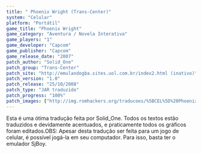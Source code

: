 ```yaml
---
title: " Phoenix Wright (Trans-Center)"
system: "Celular"
platform: "Portátil"
game_title: "Phoenix Wright"
game_category: "Aventura / Novela Interativa"
game_players: "1"
game_developer: "Capcom"
game_publisher: "Capcom"
game_release_date: "2007"
patch_author: "Solid_One"
patch_group: "Trans-Center"
patch_site: "http://emulandogba.sites.uol.com.br/index2.html (inativo)"
patch_version: "1.0"
patch_release: "25/10/2008"
patch_type: "JAR traduzido"
patch_progress: "100%"
patch_images: ["http://img.romhackers.org/traducoes/%5BCEL%5D%20Phoenix%20Wright%20-%20Trans-Center%20-%201.png","http://img.romhackers.org/traducoes/%5BCEL%5D%20Phoenix%20Wright%20-%20Trans-Center%20-%202.png","http://img.romhackers.org/traducoes/%5BCEL%5D%20Phoenix%20Wright%20-%20Trans-Center%20-%203.png"]
---
```

Esta é uma ótima tradução feita por Solid_One. Todos os textos estão traduzidos e devidamente acentuados, e praticamente todos os gráficos foram editados.OBS: Apesar desta tradução ser feita para um jogo de celular, é possível jogá-la em seu computador. Para isso, basta ter o emulador SjBoy.